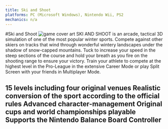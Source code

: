 ```yaml
---
title: Ski and Shoot
platforms: PC (Microsoft Windows), Nintendo Wii, PS2
mechanics: n/a
---
```

#Ski and Shoot
![game cover art](//images.igdb.com/igdb/image/upload/t_thumb/nwd4vygioaufl2hswufr.jpg "Logo Title Text 1")
SKI AND SHOOT is an arcade, tactical 3D simulation of one of the most popular winter sports. Compete against other skiers on tracks that wind through wonderful wintery landscapes under the shadow of snow-capped mountains. Tuck to increase your speed in the steep sections of the course and hold your breath as you fire on the shooting range to ensure your victory. Train your athlete to compete at the highest level in the Pro-League in the extensive Career Mode or play Split Screen with your friends in Multiplayer Mode. 
 
15 levels including four original venues 
Realistic conversion of the sport according to the official rules 
Advanced character-management 
Original cups and world championships playable 
Supports the Nintendo Balance Board Controller
-
